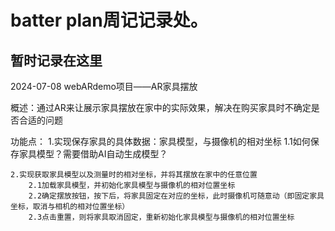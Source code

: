 # batter plan周记记录处。


## 暂时记录在这里
2024-07-08
webARdemo项目——AR家具摆放

概述：通过AR来让展示家具摆放在家中的实际效果，解决在购买家具时不确定是否合适的问题

功能点：
    1.实现保存家具的具体数据：家具模型，与摄像机的相对坐标
        1.1如何保存家具模型？需要借助AI自动生成模型？
        

    2.实现获取家具模型以及测量时的相对坐标，并将其摆放在家中的任意位置
        2.1加载家具模型，并初始化家具模型与摄像机的相对位置坐标
        2.2确定摆放按钮，按下后，将家具固定在对应的坐标，此时摄像机可随意动（即固定家具坐标，取消与相机的相对位置坐标）
        2.3点击重置，则将家具取消固定，重新初始化家具模型与摄像机的相对位置坐标
    

